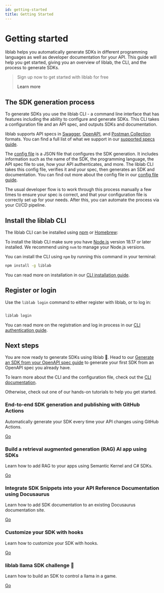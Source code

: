 ```yaml
---
id: getting-started
title: Getting Started
---
```


# Getting started

liblab helps you automatically generate SDKs in different programming languages as well as developer documentation for your API. This guide will help you get started, giving you an overview of liblab, the CLI, and the process to generate SDKs.

> <div class="get-started-block">
>  <p>Sign up now to get started with liblab for free</p>
>  <a class="learn-more">Learn more</a>
> </div>

## The SDK generation process

To generate SDKs you use the liblab CLI - a command line interface that has features including the ability to configure and generate SDKs. This CLI takes a configuration file and an API spec, and outputs SDKs and documentation.

<div class="generation-img-container"></div>

liblab supports API specs in <a href="https://swagger.io">Swagger</a>, <a href="https://www.openapis.org">OpenAPI</a>, and <a href="https://www.postman.com/collection/">Postman Collection</a> formats. You can find a full list of what we support in our <a href="">supported specs guide</a>.

The <a href="">config file</a> is a JSON file that configures the SDK generation. It includes information such as the name of the SDK, the programming language, the API spec file to use, how your API authenticates, and more. The liblab CLI takes this config file, verifies it and your spec, then generates an SDK and documentation. You can find out more about the config file in our <a href="">config file guide</a>.

The usual developer flow is to work through this process manually a few times to ensure your spec is correct, and that your configuration file is correctly set up for your needs. After this, you can automate the process via your CI/CD pipeline.

## Install the liblab CLI

The liblab CLI can be installed using <a href="https://www.npmjs.com">npm</a> or <a href="https://brew.sh">Homebrew</a>:

To install the liblab CLI make sure you have <a href="https://nodejs.org">Node.js</a> version 18.17 or later installed. We recommend using <code>nvm</code> to manage your Node.js versions.

You can install the CLI using <code>npm</code> by running this command in your terminal:

```bash
npm install -g liblab
```

You can read more on installation in our <a href="">CLI installation guide</a>.

## Register or login

Use the <code>liblab login</code> command to either register with liblab, or to log in:

```bash

liblab login
```

You can read more on the registration and log in process in our <a href="">CLI authentication guide</a>.

## Next steps

You are now ready to generate SDKs using liblab 🎉. Head to our <a href="">Generate an SDK from your OpenAPI spec guide</a> to generate your first SDK from an OpenAPI spec you already have.

To learn more about the CLI and the configuration file, check out the <a href="">CLI documentation</a>.

Otherwise, check out one of our hands-on tutorials to help you get started.

<div class="tutorial-box">
<div class="tutorial"> 
<h3>End-to-end SDK generation and publishing with GitHub Actions</h3>
<p>Automatically generate your SDK every time your API changes using GitHub Actions.</p>
<a href="">Go</a>
</div>
<div class="tutorial">
<h3>Build a retrieval augmented generation (RAG) AI app using SDKs</h3>
<p>Learn how to add RAG to your apps using Semantic Kernel and C# SDKs.</p>
<a href="">Go</a>
</div>
<div class="tutorial">
<h3>Integrate SDK Snippets into your API Reference Documentation using Docusaurus</h3>
<p>Learn how to add SDK documentation to an existing Docusaurus documentation site.</p>
<a href="">Go</a>
</div>
<div class="tutorial">
<h3>Customize your SDK with hooks</h3>
<p>Learn how to customize your SDK with hooks.</p>
<a href="">Go</a>
</div>
<div class="tutorial">
<h3>liblab llama SDK challenge 🦙</h3>
<p>Learn how to build an SDK to control a llama in a game.</p>
<a href="">Go</a>
</div>
</div>
